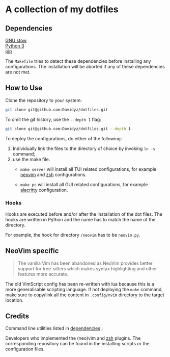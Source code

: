 # A collection of my dotfiles  

## Dependencies

[GNU stow](https://www.gnu.org/software/stow/)  
[Python 3](https://www.python.org/)  
[pip](https://pypi.org/project/pip/)

The `Makefile` tries to detect these dependencies before installing any
configurations. The installation will be aborted if any of these dependencies
are not met.

## How to Use
Clone the repository to your system:
```sh
git clone git@github.com:Davidyz/dotfiles.git
```
To omit the git history, use the `--depth 1` flag:
```sh
git clone git@github.com:Davidyz/dotfiles.git --depth 1
```

To deploy the configurations, do either of the following:
1. Individually link the files to the directory of choice by invoking `ln -s`
command;
2. use the make file.  
    * `make server` will install all TUI related configurations, for example 
    [neovim][nvim_url] and [zsh][zsh_url] configurations.  

    * `make pc` will install all GUI related configurations, for example 
    [alacritty][alacritty_url] configuration.

### Hooks
Hooks are executed before and/or after the installation of the dot files. The
hooks are written in Python and the name has to match the name of the directory.

For example, the hook for directory `/neovim` has to be `neovim.py`.


## NeoVim specific
> The vanilla Vim has been abandoned as NeoVim provides better support for
> tree-sitters which makes syntax highlighting and other features more accurate.

The old VimScript config has been re-written with lua because this is a more
generalisable scripting language. If not deploying the `make` command, make sure
to copy/link all the content in `.config/nvim` directory to the target location.

## Credits
Command line utilities listed in [dependencies](Dependencies) ;

Developers who implemented the (neo)vim and [zsh][zsh_url] plugins. The
corresponding repository can be found in the installing scripts or the
configuration files.

[nvim_url]: https://neovim.io/
[zsh_url]: https://www.zsh.org/
[alacritty_url]: https://github.com/alacritty/alacritty
